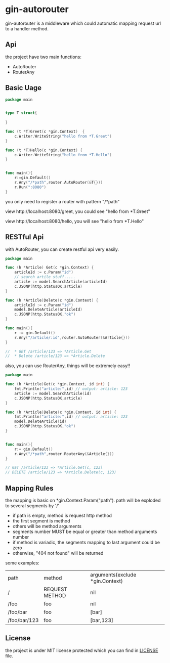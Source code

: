 # gin-autorouter

gin-autorouter is a middleware which could automatic mapping request url to a handler method.

## Api
the project have two main functions:

* AutoRouter
* RouterAny


## Basic Uage

```go
package main


type T struct{
	
}

func (t *T)Greet(c *gin.Context)  {
    c.Writer.WriteString("hello from *T.Greet")
}

func (t *T)Hello(c *gin.Context) {
    c.Writer.WriteString("hello from *T.Hello")
}


func main(){
	r:=gin.Default()
	r.Any("/*path",router.AutoRouter(&T{}))
	r.Run(":8080")	
}


```
you only need to register a router with pattern "/*path"

view http://localhost:8080/greet, you could see "hello from *T.Greet"

view http://localhost:8080/hello, you will see "hello from *T.Hello"

## RESTful Api
with AutoRouter, you can create restful api very easily.

```go
package main

func (h *Article) Get(c *gin.Context) {
	articleId := c.Param("id")
	// search artile stuff.....
	article := model.SearchArticle(articleId)
	c.JSONP(http.StatusOK,article)
}

func (h *Article)Delete(c *gin.Context) {
	articleId := c.Param("id")
	model.DeleteArticle(articleId)
	c.JSONP(http.StatusOK,"ok")
}

func main(){
	r := gin.Default()
	r.Any("/article/:id",router.AutoRouter(&Article{}))
}

//  * GET /article/123 => *Article.Get
//  * Delete /article/123 => *Article.Delete
```
also, you can use RouterAny, things will be extremely easy!!

```go
package main

func (h *Article)Get(c *gin.Context, id int) {
	fmt.Println("article:",id) // output: article: 123
	article := model.SearchArticle(id)
	c.JSONP(http.StatusOK,article)
}

func (h *Article)Delete(c *gin.Context, id int) {
	fmt.Println("article:",id) // output: article: 123
	model.DeleteArticle(id)
	c.JSONP(http.StatusOK,"ok")
}


func main(){
	r:= gin.Default()
	r.Any("/*path",router.RouterAny(&Article{}))
}

// GET /article/123 => *Article.Get(c, 123)
// DELETE /article/123 => *Article.Delete(c, 123)


```

## Mapping Rules 
the mapping is basic on *gin.Context.Param("path"). path will be exploded to several segments by '/'
* if path is empty, method is request http method
* the first segment is method
* others will be method arguments
* segments number MUST be equal or greater than method arguments number
* if method is variadic, the segments mapping to last argument could be zero
* otherwise, "404 not found" will be returned


some examples: 
<table>
    <tr>
        <td>path</td>
        <td>method</td>
        <td>arguments(exclude *gin.Context)</td>
    </tr>
    <tr>
        <td>/</td>
        <td>REQUEST METHOD</td>
        <td>nil</td>
    </tr> 
    <tr>
        <td>/foo</td>
        <td>foo</td>
        <td>nil</td>
    </tr>
    <tr>
        <td>/foo/bar</td>
        <td>foo</td>
        <td>[bar]</td>
    </tr>
    <tr>
        <td>/foo/bar/123</td>
        <td>foo</td>
        <td>[bar,123]</td>
    </tr>
</table>

## License

the project is under MIT license protected which you can find in [LICENSE](https://github.com/chenqinghe/gin-autorouter/blob/master/LICENSE) file.
